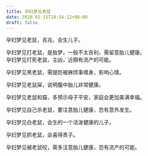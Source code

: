 ```yaml
---
title: 孕妇梦见老鼠
date: 2020-02-15T20:54:12+08:00
draft: false
---
```


孕妇梦见老鼠，吉兆，会生儿子。<br>

孕妇梦见打老鼠，是胎梦，一般不太吉利，需留意胎儿健康。<br>
孕妇梦见打死老鼠，主凶，近期有流产的可能。<br>

孕妇梦见黑老鼠，需提防被麻烦事缠身，影响心情。<br>

孕妇梦见老鼠屎，说明腹中胎儿非常健康。<br>

孕妇梦见老鼠和猫，多预示母子平安，家庭会更加美满幸福。<br>

孕妇梦见自己杀老鼠，要注意胎儿健康，恐有意外发生。<br>

孕妇梦见白老鼠，会生的一个活泼健康的儿子。<br>

孕妇梦见抓老鼠，会喜得贵子。<br>

孕妇梦见被老鼠咬，需多注意胎儿健康，恐有流产的可能。<br>

